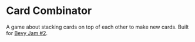 # Card Combinator

A game about stacking cards on top of each other to make new cards. Built for [Bevy Jam #2](https://itch.io/jam/bevy-jam-2).